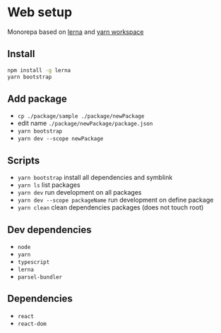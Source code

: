 # Web setup

Monorepa based on [lerna](https://lerna.js.org/) and [yarn workspace](https://yarnpkg.com/lang/ru/docs/workspaces/)

## Install

```sh
npm install -g lerna
yarn bootstrap
```

## Add package

- ```cp ./package/sample ./package/newPackage```
- edit name ```./package/newPackage/package.json```
- ```yarn bootstrap```
- ```yarn dev --scope newPackage```

## Scripts
- ```yarn bootstrap``` install all dependencies and symblink
- ```yarn ls``` list packages
- ```yarn dev``` run development on all packages
- ```yarn dev --scope packageName``` run development on define package
- ```yarn clean``` clean dependencies packages (does not touch root)

## Dev dependencies
- ```node```
- ```yarn```
- ```typescript```
- ```lerna```
- ```parsel-bundler```

## Dependencies
- ```react```
- ```react-dom```
